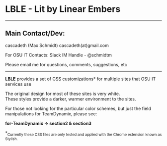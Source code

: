 # LBLE - Lit by Linear Embers

***

## Main Contact/Dev: 

cascadeth (Max Schmidt)
cascadeth(at)gmail.com

For OSU IT Contacts:
Slack IM Handle - @schmidtm

Please email me for questions, comments, suggestions, etc

***

**LBLE** provides a set of CSS customizations* for multiple sites that OSU IT services use

The original design for most of these sites is very white.  
These styles provide a darker, warmer environment to the sites. 


For those not looking for the particular color schemes, but just the field manipulations 
for TeamDynamix, please see:

 **for-TeamDynamix -> section2 & section3**

*<sub>Currently these CSS files are only tested and applied with the Chrome extension known as Stylish.</sub>  
